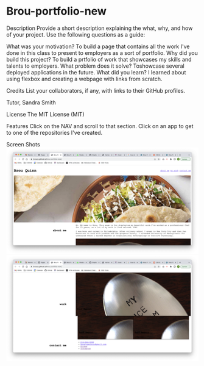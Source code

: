 # Brou-portfolio-new

Description
Provide a short description explaining the what, why, and how of your project. Use the following questions as a guide:

What was your motivation? To build a page that contains all the work I've done in this class to present to employers as a sort of portfolio. 
Why did you build this project? To build a prtfolio of work that showcases my skills and talents to employers. 
What problem does it solve?
Toshowcase several deployed applications in the future.
What did you learn?
I learned about using flexbox and creating a webpage with links from scratch. 

Credits
List your collaborators, if any, with links to their GitHub profiles.

Tutor, Sandra Smith



License 
The MIT License (MIT)

Features
Click on the NAV and scroll to that section.
Click on an app to get to one of the repositories I've created. 

Screen Shots
![screenshot](./assets/images/screen1.jpg)
![screenshot](./assets/images/screen2.jpg)

